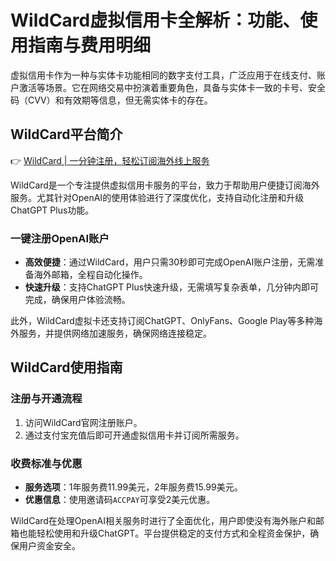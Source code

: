 # WildCard虚拟信用卡全解析：功能、使用指南与费用明细

虚拟信用卡作为一种与实体卡功能相同的数字支付工具，广泛应用于在线支付、账户激活等场景。它在网络交易中扮演着重要角色，具备与实体卡一致的卡号、安全码（CVV）和有效期等信息，但无需实体卡的存在。



## WildCard平台简介

👉 [WildCard | 一分钟注册，轻松订阅海外线上服务](https://bbtdd.com/WildCard)  

WildCard是一个专注提供虚拟信用卡服务的平台，致力于帮助用户便捷订阅海外服务。尤其针对OpenAI的使用体验进行了深度优化，支持自动化注册和升级ChatGPT Plus功能。

### 一键注册OpenAI账户

- **高效便捷**：通过WildCard，用户只需30秒即可完成OpenAI账户注册，无需准备海外邮箱，全程自动化操作。  
- **快速升级**：支持ChatGPT Plus快速升级，无需填写复杂表单，几分钟内即可完成，确保用户体验流畅。

此外，WildCard虚拟卡还支持订阅ChatGPT、OnlyFans、Google Play等多种海外服务，并提供网络加速服务，确保网络连接稳定。



## WildCard使用指南

### 注册与开通流程
1. 访问WildCard官网注册账户。  
2. 通过支付宝充值后即可开通虚拟信用卡并订阅所需服务。

### 收费标准与优惠
- **服务选项**：1年服务费11.99美元，2年服务费15.99美元。  
- **优惠信息**：使用邀请码`ACCPAY`可享受2美元优惠。  

WildCard在处理OpenAI相关服务时进行了全面优化，用户即使没有海外账户和邮箱也能轻松使用和升级ChatGPT。平台提供稳定的支付方式和全程资金保护，确保用户资金安全。